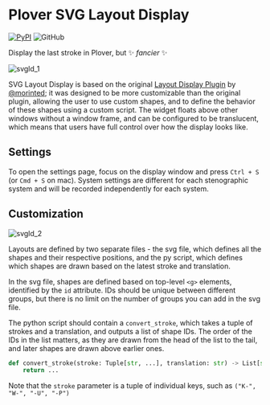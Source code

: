 # Plover SVG Layout Display

[![PyPI](https://img.shields.io/pypi/v/plover-svg-layout-display)](https://pypi.org/project/plover-svg-layout-display/)
![GitHub](https://img.shields.io/github/license/Kaoffie/plover_svg_layout_display)

Display the last stroke in Plover, but ✨ *fancier* ✨

![svgld_1](https://user-images.githubusercontent.com/30435273/178503439-d0a2e839-0586-4c92-98bf-ba6df1727a25.png)

SVG Layout Display is based on the original [Layout Display Plugin](https://github.com/morinted/plover_layout_display) by [@morinted](https://github.com/morinted); it was designed to be more customizable than the original plugin, allowing the user to use custom shapes, and to define the behavior of these shapes using a custom script. The widget floats above other windows without a window frame, and can be configured to be translucent, which means that users have full control over how the display looks like.

## Settings

To open the settings page, focus on the display window and press `Ctrl + S` (or `Cmd + S` on mac). System settings are different for each stenographic system and will be recorded independently for each system.

## Customization

![svgld_2](https://user-images.githubusercontent.com/30435273/178503535-26bcdb13-d74b-40cf-ab64-e6c0c8e6d4dc.png)

Layouts are defined by two separate files - the svg file, which defines all the shapes and their respective positions, and the py script, which defines which shapes are drawn based on the latest stroke and translation. 

In the svg file, shapes are defined based on top-level `<g>` elements, identified by the `id` attribute. IDs should be unique between different groups, but there is no limit on the number of groups you can add in the svg file.

The python script should contain a `convert_stroke`, which takes a tuple of strokes and a translation, and outputs a list of shape IDs. The order of the IDs in the list matters, as they are drawn from the head of the list to the tail, and later shapes are drawn above earlier ones.

```py
def convert_stroke(stroke: Tuple[str, ...], translation: str) -> List[str]:
    return ...
```

Note that the `stroke` parameter is a tuple of individual keys, such as `("K-", "W-", "-U", "-P")`